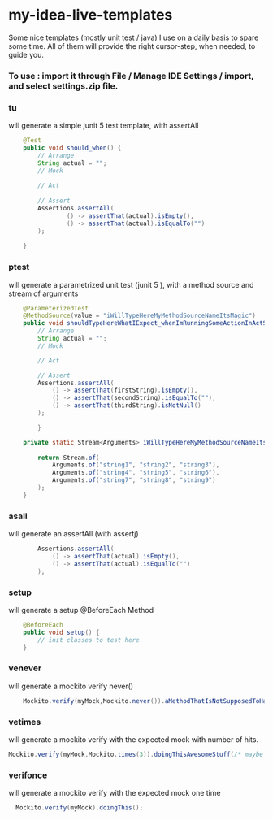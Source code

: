 # my-idea-live-templates

Some nice templates (mostly unit test / java) I use on a daily basis to spare some time.
All of them will provide the right cursor-step, when needed, to guide you. 


### To use : import it through File / Manage IDE Settings / import, and select settings.zip file.

### tu
will generate a simple junit 5 test template, with assertAll

```java
    @Test
    public void should_when() {
        // Arrange
        String actual = "";
        // Mock
        
        // Act
        
        // Assert
        Assertions.assertAll(
                () -> assertThat(actual).isEmpty(),
                () -> assertThat(actual).isEqualTo("")
        );    
        
    }
```


### ptest
will generate a parametrized unit test (junit 5 ), with a method source and stream of arguments

```java
    @ParameterizedTest
    @MethodSource(value = "iWillTypeHereMyMethodSourceNameItsMagic")
    public void shouldTypeHereWhatIExpect_whenImRunningSomeActionInActSection(String firstString, String secondString, String thirdString) {
        // Arrange
        String actual = "";
        // Mock

        // Act

        // Assert
        Assertions.assertAll(
            () -> assertThat(firstString).isEmpty(),
            () -> assertThat(secondString).isEqualTo(""),
            () -> assertThat(thirdString).isNotNull()
        );

        }

    private static Stream<Arguments> iWillTypeHereMyMethodSourceNameItsMagic() {
    
        return Stream.of(
            Arguments.of("string1", "string2", "string3"),
            Arguments.of("string4", "string5", "string6"),
            Arguments.of("string7", "string8", "string9")
        );
    }

```




### asall
will generate an assertAll (with assertj)

```java
        Assertions.assertAll(
            () -> assertThat(actual).isEmpty(),
            () -> assertThat(actual).isEqualTo("")
        );

```

### setup
will generate a setup @BeforeEach Method

```java
    @BeforeEach
    public void setup() {
        // init classes to test here.
    }


```


### venever
will generate a mockito verify never()

```java
    Mockito.verify(myMock,Mockito.never()).aMethodThatIsNotSupposedToHappen();

```

### vetimes
will generate a mockito verify with the expected mock with number of hits.

```java
Mockito.verify(myMock,Mockito.times(3)).doingThisAwesomeStuff(/* maybe your params here */) ; 
```


### verifonce
will generate a mockito verify with the expected mock one time
```java
  Mockito.verify(myMock).doingThis();
```